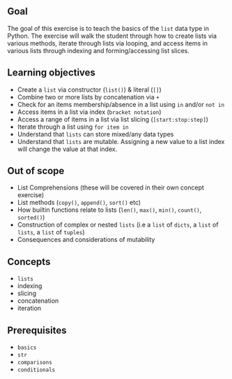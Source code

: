 ## Goal

The goal of this exercise is to teach the basics of the `list` data type in Python. The exercise will walk the student through how to create lists via various methods, iterate through lists via looping, and access items in various lists through indexing and forming/accessing list slices.

## Learning objectives

- Create a `list` via constructor (`list()`) & literal (`[]`)
- Combine two or more lists by concatenation via `+`
- Check for an items membership/absence in a list using `in` and/or `not in`
- Access items in a list via index (`bracket notation`)
- Access a range of items in a list via list slicing (`[start:stop:step]`)
- Iterate through a list using `for item in`
- Understand that `lists` can store mixed/any data types
- Understand that `lists` are mutable. Assigning a new value to a list index will change the value at that index.

## Out of scope

- List Comprehensions (these will be covered in their own concept exercise)
- List methods (`copy()`, `append()`, `sort()` etc)
- How builtin functions relate to lists (`len()`, `max()`, `min()`, `count()`, `sorted()`)
- Construction of complex or nested `lists` (i.e a `list` of `dicts`, a `list` of `lists`, a `list` of `tuples`)
- Consequences and considerations of mutability

## Concepts

- `lists`
- indexing
- slicing
- concatenation
- iteration

## Prerequisites

- `basics`
- `str`
- `comparisons`
- `conditionals`
